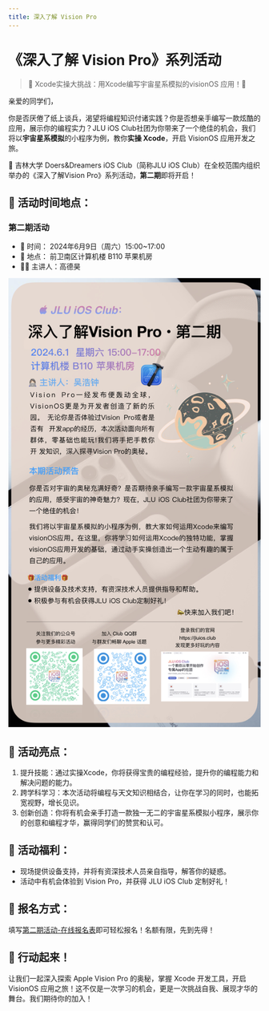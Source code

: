 ```yaml
---
title: 深入了解 Vision Pro
---
```


# 《深入了解 Vision Pro》系列活动 <Badge type="danger" text="第二期" />

> 🚀 Xcode实操大挑战：用Xcode编写宇宙星系模拟的visionOS 应用！🚀

亲爱的同学们，

你是否厌倦了纸上谈兵，渴望将编程知识付诸实践？你是否想亲手编写一款炫酷的应用，展示你的编程实力？JLU iOS Club社团为你带来了一个绝佳的机会，我们将以**宇宙星系模拟**的小程序为例，教你**实操 Xcode**，开启 VisionOS 应用开发之旅。

📣 吉林大学 Doers&Dreamers iOS Club（简称JLU iOS Club）在全校范围内组织举办的《深入了解Vision Pro》系列活动，**第二期**即将开启！

## 📅 活动时间地点：

### 第二期活动 <Badge type="tip" text="NEW" />

- 📅 时间： 2024年6月9日（周六）15:00~17:00
- 📍 地点： 前卫南区计算机楼 B110 苹果机房
- 👨‍💻 主讲人：高德昊

![第二期活动海报（部分信息有更改，请以官网为准）](poster2.jpg)

## 🌟 活动亮点：

1. 提升技能：通过实操Xcode，你将获得宝贵的编程经验，提升你的编程能力和解决问题的能力。
2. 跨学科学习：本次活动将编程与天文知识相结合，让你在学习的同时，也能拓宽视野，增长见识。
3. 创新创造：你将有机会亲手打造一款独一无二的宇宙星系模拟小程序，展示你的创意和编程才华，赢得同学们的赞赏和认可。


## 🎁 活动福利：

* 现场提供设备支持，并将有资深技术人员亲自指导，解答你的疑惑。
* 活动中有机会体验到 Vision Pro，并获得 JLU iOS Club 定制好礼！

## 📣 报名方式：

填写[第二期活动-在线报名表](https://docs.qq.com/form/page/DTGdNTHpyZXBieHdM)即可轻松报名！名额有限，先到先得！

## 💪 行动起来！

让我们一起深入探索 Apple Vision Pro 的奥秘，掌握 Xcode 开发工具，开启 VisionOS 应用之旅！这不仅是一次学习的机会，更是一次挑战自我、展现才华的舞台。我们期待你的加入！
